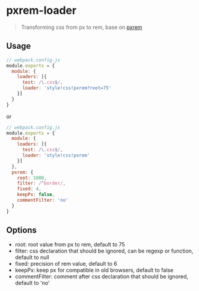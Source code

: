 # pxrem-loader
> Transforming css from px to rem, base on [pxrem](https://github.com/cupools/pxrem)

## Usage

```js
// webpack.config.js
module.exports = {
  module: {
    loaders: [{
      test: /\.css$/,
      loader: 'style!css!pxrem?root=75'
    }]
  }
}
```

or

```js
// webpack.config.js
module.exports = {
  module: {
    loaders: [{
      test: /\.css$/,
      loader: 'style!css!pxrem'
    }]
  },
  pxrem: {
    root: 1000,
    filter: /^border/,
    fixed: 4,
    keepPx: false,
    commentFilter: 'no'
  }
}
```


## Options

- root: root value from px to rem, default to 75
- filter: css declaration that should be ignored, can be regexp or function, default to null
- fixed: precision of rem value, default to 6
- keepPx: keep px for compatible in old browsers, default to false
- commentFilter: comment after css declaration that should be ignored, default to 'no'
